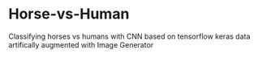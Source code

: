 # Horse-vs-Human
Classifying horses vs humans
 with
 CNN based on tensorflow keras
 data artifically augmented with Image Generator
